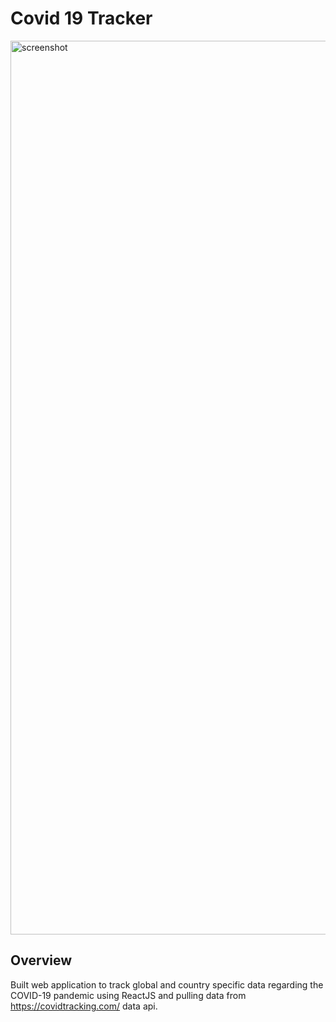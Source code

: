 # Covid 19 Tracker

<img width="1430" alt="screenshot" src="https://user-images.githubusercontent.com/24802799/107806347-979b1600-6d1b-11eb-84bb-f24cc33f206a.png">

## Overview
Built web application to track global and country specific data regarding the COVID-19 pandemic using ReactJS and pulling data from https://covidtracking.com/ data api. 

